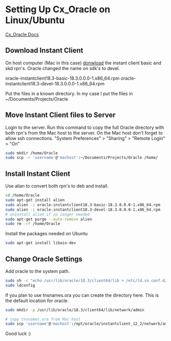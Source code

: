 # Setting Up Cx_Oracle on Linux/Ubuntu

[Cx_Oracle Docs](https://cx-oracle.readthedocs.io/en/latest/installation.html)

## Download Instant Client

On host computer (Mac in this case) [donwload](https://www.oracle.com/technetwork/topics/linuxx86-64soft-092277.htm) the instant client basic and skd rpn's. Oracle changed the name on sdk's to devel.

oracle-instantclient18.3-basic-18.3.0.0.0-1.x86_64.rpm
oracle-instantclient18.3-devel-18.3.0.0.0-1.x86_64.rpm 

Put the files in a known directory. In my case I put the files in ~/Documents/Projects/Oracle

## Move Instant Client files to Server

Login to the server. Run this command to copy the full Oracle directory with both rpn's from the Mac host to the server.
On the Mac host don't forget to allow ssh connections. "System Preferences" > "Sharing" > "Remote Login" > "On"

```sh
sudo mkdir /home/Oracle
sudo scp -r 'username'@'machost':~/Documents/Projects/Oracle /home/
```

## Install Instant Client

Use alian to convert both rpn's to deb and install.

```sh
cd /home/Oracle
sudo apt-get install alien
sudo alien -i oracle-instantclient18.3-basic-18.3.0.0.0-1.x86_64.rpm
sudo alien -i oracle-instantclient18.3-devel-18.3.0.0.0-1.x86_64.rpm 
# uninstall alien if no longer needed
sudo apt-get purge --auto-remove alien
sudo rm -rf /home/Oracle
```

Install the packages needed on Ubuntu

```sh
sudo apt-get install libaio-dev
```

## Change Oracle Settings

Add oracle to the system path. 

```sh
sudo sh -c "echo /usr/lib/oracle/18.3/client64/lib > /etc/ld.so.conf.d/oracle-instantclient.conf"
sudo ldconfig
```

If you plan to use tnsnames.ora you can create the directory here. This is the default location for oracle.

```sh
sudo mkdir -p /usr/lib/oracle/18.3/client64/lib/network/admin

# copy tnsnames.ora from Mac host
sudo scp 'username'@'machost':/opt/oracle/instantclient_12_2/network/admin/tnsnames.ora /usr/lib/oracle/18.3/client64/lib/network/admin

```

Good luck :)